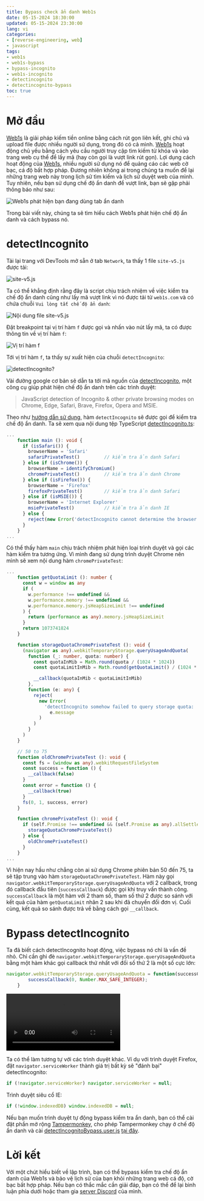```yaml
---
title: Bypass check ẩn danh Web1s
date: 05-15-2024 18:30:00
updated: 05-15-2024 23:30:00
lang: vi
categories:
- [reverse-engineering, web]
- javascript
tags:
- web1s
- web1s-bypass
- bypass-incognito
- web1s-incognito
- detectincognito
- detectincognito-bypass
toc: true
---
```


# Mở đầu
[Web1s](https://web1s.com/) là giải pháp kiếm tiền online bằng cách rút gọn liên kết, ghi chú và upload file được nhiều người sử dụng, trong đó có cả mình. [Web1s](https://web1s.com/) hoạt động chủ yếu bằng cách yêu cầu người truy cập tìm kiếm từ khóa và vào trang web cụ thể để lấy mã (hay còn gọi là vượt link rút gọn). Lợi dụng cách hoạt động của [Web1s](https://web1s.com/), nhiều người sử dụng nó để quảng cáo các web cờ bạc, cá độ bất hợp pháp. Đương nhiên không ai trong chúng ta muốn để lại những trang web này trong lịch sử tìm kiếm và lịch sử duyệt web của mình. Tuy nhiên, nếu bạn sử dụng chế độ ẩn danh để vượt link, bạn sẽ gặp phải thông báo như sau:

![Web1s phát hiện bạn đang dùng tab ẩn danh](bypass-incognito-check-web1s/1.png)

Trong bài viết này, chúng ta sẽ tìm hiểu cách Web1s phát hiện chế độ ẩn danh và cách bypass nó.
<!--more-->
# detectIncognito
Tải lại trang với DevTools mở sẵn ở tab `Network`, ta thấy 1 file `site-v5.js` được tải:

![site-v5.js](bypass-incognito-check-web1s/2.png)

Ta có thể khẳng định rằng đây là script chịu trách nhiệm về việc kiểm tra chế độ ẩn danh cũng như lấy mã vượt link vì nó được tải từ `web1s.com` và có chứa chuỗi `Vui lòng tắt chế độ ẩn danh`:

![Nội dung file site-v5.js](bypass-incognito-check-web1s/3.png)

Đặt breakpoint tại vị trí hàm `f` được gọi và nhấn vào nút lấy mã, ta có được thông tin về vị trí hàm `f`:

![Vị trí hàm f](bypass-incognito-check-web1s/4.png)

Tới vị trí hàm `f`, ta thấy sự xuất hiện của chuỗi `detectIncognito`:

![detectIncognito?](bypass-incognito-check-web1s/5.png)

Vài đường google cơ bản sẽ dẫn ta tới mã nguồn của [detectIncognito](https://github.com/Joe12387/detectIncognito), một công cụ giúp phát hiện chế độ ẩn danh trên các trình duyệt:
> JavaScript detection of Incognito & other private browsing modes on Chrome, Edge, Safari, Brave, Firefox, Opera and MSIE.

Theo như [hướng dẫn sử dụng](https://github.com/Joe12387/detectIncognito?tab=readme-ov-file#usage), hàm `detectIncognito` sẽ được gọi để kiểm tra chế độ ẩn danh. Ta sẽ xem qua nội dung tệp TypeScript [detectIncognito.ts](https://github.com/Joe12387/detectIncognito/blob/main/src/detectIncognito.ts):

```ts
...
    function main (): void {
      if (isSafari()) {
        browserName = 'Safari'
        safariPrivateTest()         // kiểm tra ẩn danh Safari
      } else if (isChrome()) {
        browserName = identifyChromium()
        chromePrivateTest()         // kiểm tra ẩn danh Chrome
      } else if (isFirefox()) {
        browserName = 'Firefox'
        firefoxPrivateTest()        // kiểm tra ẩn danh Safari
      } else if (isMSIE()) {
        browserName = 'Internet Explorer'
        msiePrivateTest()           // kiểm tra ẩn danh IE
      } else {
        reject(new Error('detectIncognito cannot determine the browser'))
      }
    }
...
```

Có thể thấy hàm `main` chịu trách nhiệm phát hiện loại trình duyệt và gọi các hàm kiểm tra tương ứng. Vì mình đang sử dụng trình duyệt Chrome nên mình sẽ xem nội dung hàm `chromePrivateTest`:

```ts
...
    function getQuotaLimit (): number {
      const w = window as any
      if (
        w.performance !== undefined &&
        w.performance.memory !== undefined &&
        w.performance.memory.jsHeapSizeLimit !== undefined
      ) {
        return (performance as any).memory.jsHeapSizeLimit
      }
      return 1073741824
    }

    function storageQuotaChromePrivateTest (): void {
      (navigator as any).webkitTemporaryStorage.queryUsageAndQuota(
        function (_: number, quota: number) {
          const quotaInMib = Math.round(quota / (1024 * 1024))
          const quotaLimitInMib = Math.round(getQuotaLimit() / (1024 * 1024)) * 2

          __callback(quotaInMib < quotaLimitInMib)
        },
        function (e: any) {
          reject(
            new Error(
              'detectIncognito somehow failed to query storage quota: ' +
                e.message
            )
          )
        }
      )
    }

    // 50 to 75
    function oldChromePrivateTest (): void {
      const fs = (window as any).webkitRequestFileSystem
      const success = function () {
        __callback(false)
      }
      const error = function () {
        __callback(true)
      }
      fs(0, 1, success, error)
    }

    function chromePrivateTest (): void {
      if (self.Promise !== undefined && (self.Promise as any).allSettled !== undefined) {
        storageQuotaChromePrivateTest()
      } else {
        oldChromePrivateTest()
      }
    }
...
```

Vì hiện nay hầu như chẳng còn ai sử dụng Chrome phiên bản 50 đến 75, ta sẽ tập trung vào hàm `storageQuotaChromePrivateTest`. Hàm này gọi `navigator.webkitTemporaryStorage.queryUsageAndQuota` với 2 callback, trong đó callback đầu tiên (`successCallback`) được gọi khi truy vấn thành công. `successCallback` là một hàm với 2 tham số, tham số thứ 2 được so sánh với kết quả của hàm `getQuotaLimit` nhân 2 sau khi đã chuyển đổi đơn vị. Cuối cùng, kết quả so sánh được trả về bằng cách gọi `__callback`.

# Bypass detectIncognito
Ta đã biết cách detectIncognito hoạt động, việc bypass nó chỉ là vấn đề nhỏ. Chỉ cần ghi đè `navigator.webkitTemporaryStorage.queryUsageAndQuota` bằng một hàm khác gọi callback thứ nhất với đối số thứ 2 là một số cực lớn:

```js
navigator.webkitTemporaryStorage.queryUsageAndQuota = function(successCallback, errorCallback) {
        successCallback(0, Number.MAX_SAFE_INTEGER);
    }
```

<video controls>
	<source src="1.mp4" type="video/mp4"/>
</video>

Ta có thể làm tương tự với các trình duyệt khác. Ví dụ với trình duyệt Firefox, đặt `navigator.serviceWorker` thành giá trị bất kỳ sẽ "đánh bại" detectIncognito:

```js
if (!navigator.serviceWorker) navigator.serviceWorker = null;
```

Trình duyệt siêu cổ IE:
```js
if (!window.indexedDB) window.indexedDB = null;
```

Nếu bạn muốn trình duyệt tự động bypass kiểm tra ẩn danh, bạn có thể cài đặt phần mở rộng [Tampermonkey](https://www.tampermonkey.net/), cho phép Tampermonkey chạy ở chế độ ẩn danh và cài [detectIncognitoBypass.user.js](https://gist.github.com/ElectroHeavenVN/115f4acaf5775af4544185ce02c36502) [tại đây](https://gist.github.com/ElectroHeavenVN/115f4acaf5775af4544185ce02c36502/raw/3c689c0b87c6b31dce9b662495b7dfd5209b7929/detectIncognitoBypass.user.js).

# Lời kết
Với một chút hiểu biết về lập trình, bạn có thể bypass kiểm tra chế độ ẩn danh của Web1s và bảo vệ lịch sử của bạn khỏi những trang web cá độ, cờ bạc bất hợp pháp. Nếu bạn có thắc mắc cần giải đáp, bạn có thể để lại bình luận phía dưới hoặc tham gia [server Discord](https://discord.gg/ekMDKCa5jQ) của mình.